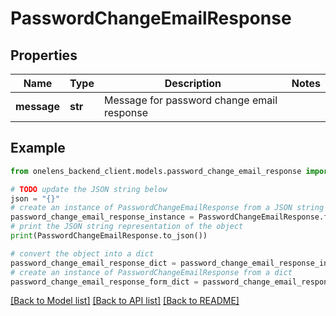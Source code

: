 # PasswordChangeEmailResponse


## Properties

Name | Type | Description | Notes
------------ | ------------- | ------------- | -------------
**message** | **str** | Message for password change email response | 

## Example

```python
from onelens_backend_client.models.password_change_email_response import PasswordChangeEmailResponse

# TODO update the JSON string below
json = "{}"
# create an instance of PasswordChangeEmailResponse from a JSON string
password_change_email_response_instance = PasswordChangeEmailResponse.from_json(json)
# print the JSON string representation of the object
print(PasswordChangeEmailResponse.to_json())

# convert the object into a dict
password_change_email_response_dict = password_change_email_response_instance.to_dict()
# create an instance of PasswordChangeEmailResponse from a dict
password_change_email_response_form_dict = password_change_email_response.from_dict(password_change_email_response_dict)
```
[[Back to Model list]](../README.md#documentation-for-models) [[Back to API list]](../README.md#documentation-for-api-endpoints) [[Back to README]](../README.md)


